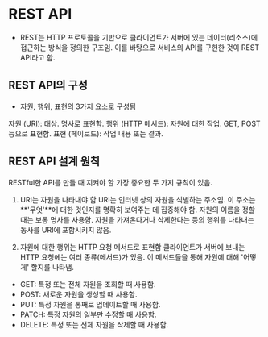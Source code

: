 # REST API

- REST는 HTTP 프로토콜을 기반으로 클라이언트가 서버에 있는 데이터(리소스)에 접근하는 방식을 정의한 구조임. 이를 바탕으로 서비스의 API를 구현한 것이 REST API라고 함.

## REST API의 구성

- 자원, 행위, 표현의 3가지 요소로 구성됨

자원 (URI): 대상. 명사로 표현함.
행위 (HTTP 메서드): 자원에 대한 작업. GET, POST 등으로 표현함.
표현 (페이로드): 작업 내용 또는 결과.

## REST API 설계 원칙

RESTful한 API를 만들 때 지켜야 할 가장 중요한 두 가지 규칙이 있음.

1. URI는 자원을 나타내야 함
URI는 인터넷 상의 자원을 식별하는 주소임.
이 주소는 **'무엇'**에 대한 것인지를 명확히 보여주는 데 집중해야 함.
자원의 이름을 정할 때는 보통 명사를 사용함.
자원을 가져온다거나 삭제한다는 등의 행위를 나타내는 동사를 URI에 포함시키지 않음.

2. 자원에 대한 행위는 HTTP 요청 메서드로 표현함
 클라이언트가 서버에 보내는 HTTP 요청에는 여러 종류(메서드)가 있음. 이 메서드들을 통해 자원에 대해 '어떻게' 할지를 나타냄.


- GET: 특정 또는 전체 자원을 조회할 때 사용함.
- POST: 새로운 자원을 생성할 때 사용함.
- PUT: 특정 자원을 통째로 업데이트할 때 사용함.
- PATCH: 특정 자원의 일부만 수정할 때 사용함.
- DELETE: 특정 또는 전체 자원을 삭제할 때 사용함.
